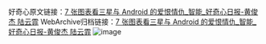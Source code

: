 好奇心原文链接：[7 张图表看三星与 Android 的爱恨情仇_智能_好奇心日报-黄俊杰 陆云霏](https://www.qdaily.com/articles/1268.html)
WebArchive归档链接：[7 张图表看三星与 Android 的爱恨情仇_智能_好奇心日报-黄俊杰 陆云霏](http://web.archive.org/web/20190623145735/https://www.qdaily.com/articles/1268.html)
![image](http://ww3.sinaimg.cn/large/007d5XDply1g3v4avgbf8j30u06apkjl)